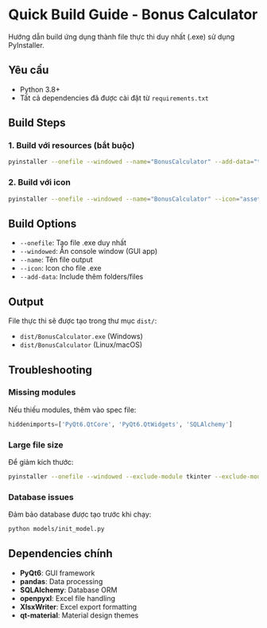 # Quick Build Guide - Bonus Calculator

Hướng dẫn build ứng dụng thành file thực thi duy nhất (.exe) sử dụng PyInstaller.

## Yêu cầu

- Python 3.8+
- Tất cả dependencies đã được cài đặt từ `requirements.txt`

## Build Steps

### 1. Build với resources (bắt buộc)
```bash
pyinstaller --onefile --windowed --name="BonusCalculator" --add-data="themes;themes" --add-data="assets;assets" --add-data="database.db;." app.py
```

### 2. Build với icon
```bash
pyinstaller --onefile --windowed --name="BonusCalculator" --icon="assets/calculate_icon.png" --add-data="themes;themes" --add-data="assets;assets" --add-data="database.db;." app.py
```

## Build Options

- `--onefile`: Tạo file .exe duy nhất
- `--windowed`: Ẩn console window (GUI app)
- `--name`: Tên file output
- `--icon`: Icon cho file .exe
- `--add-data`: Include thêm folders/files

## Output

File thực thi sẽ được tạo trong thư mục `dist/`:
- `dist/BonusCalculator.exe` (Windows)
- `dist/BonusCalculator` (Linux/macOS)

## Troubleshooting

### Missing modules
Nếu thiếu modules, thêm vào spec file:
```python
hiddenimports=['PyQt6.QtCore', 'PyQt6.QtWidgets', 'SQLAlchemy']
```

### Large file size
Để giảm kích thước:
```bash
pyinstaller --onefile --windowed --exclude-module tkinter --exclude-module matplotlib app.py
```

### Database issues
Đảm bảo database được tạo trước khi chạy:
```bash
python models/init_model.py
```

## Dependencies chính

- **PyQt6**: GUI framework
- **pandas**: Data processing
- **SQLAlchemy**: Database ORM
- **openpyxl**: Excel file handling
- **XlsxWriter**: Excel export formatting
- **qt-material**: Material design themes